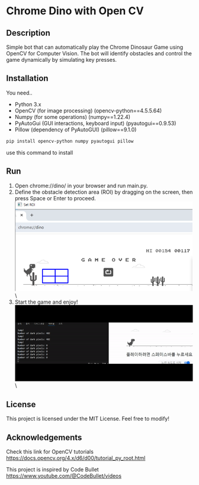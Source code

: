 # Chrome Dino with Open CV

## Description
Simple bot that can automatically play the Chrome Dinosaur Game using OpenCV for Computer Vision. The bot will identify obstacles and control the game dynamically by simulating key presses.

## Installation
You need..
- Python 3.x 
- OpenCV (for image processing) (opencv-python==4.5.5.64)
- Numpy (for some operations) (numpy==1.22.4)
- PyAutoGui (GUI interactions, keyboard input) (pyautogui==0.9.53)
- Pillow (dependency of PyAutoGUI) (pillow==9.1.0)
  
```bash
pip install opencv-python numpy pyautogui pillow
```
use this command to install

## Run
1. Open chrome://dino/ in your browser and run main.py.
2. Define the obstacle detection area (ROI) by dragging on the screen, then press Space or Enter to proceed.  ![Image display failed](chromeDino_withOpenCV/setROI.png?raw=true)\
3. Start the game and enjoy! ![Image display failed](chromeDino_withOpenCV/play_demo.gif?raw=true)\

## License 
This project is licensed under the MIT License.
Feel free to modify!

## Acknowledgements
Check this link for OpenCV tutorials
https://docs.opencv.org/4.x/d6/d00/tutorial_py_root.html

This project is inspired by Code Bullet
https://www.youtube.com/@CodeBullet/videos
